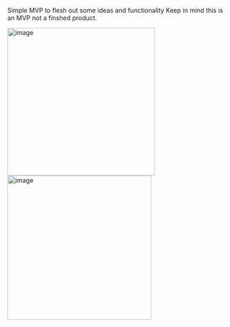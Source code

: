 Simple MVP to flesh out some ideas and functionality
Keep in mind this is an MVP not a finshed product.

<img width="331" alt="image" src="https://github.com/user-attachments/assets/19591fd2-b9f6-44ef-b415-908d9ed6e558">

<img width="323" alt="image" src="https://github.com/user-attachments/assets/0ad58304-ca30-41ea-a398-2e4ec7f358f3">
